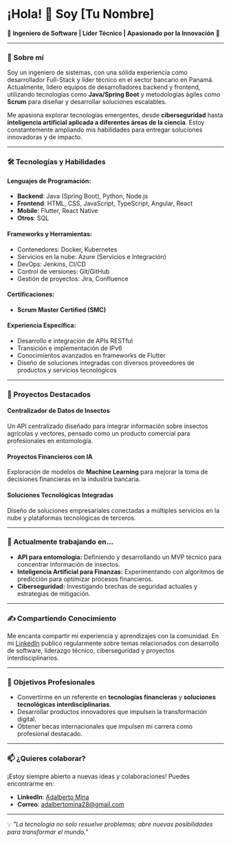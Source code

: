 # ¡Hola! 👋 Soy [Tu Nombre]  

🌟 **Ingeniero de Software | Líder Técnico | Apasionado por la Innovación** 🌟  

---

### 🚀 Sobre mí  
Soy un ingeniero de sistemas, con una sólida experiencia como desarrollador Full-Stack y líder técnico en el sector bancario en Panamá. Actualmente, lidero equipos de desarrolladores backend y frontend, utilizando tecnologías como **Java/Spring Boot** y metodologías ágiles como **Scrum** para diseñar y desarrollar soluciones escalables.  

Me apasiona explorar tecnologías emergentes, desde **ciberseguridad** hasta **inteligencia artificial aplicada a diferentes áreas de la ciencia**. Estoy constantemente ampliando mis habilidades para entregar soluciones innovadoras y de impacto.  

---

### 🛠️ Tecnologías y Habilidades  

#### Lenguajes de Programación:  
- **Backend**: Java (Spring Boot), Python, Node.js  
- **Frontend**: HTML, CSS, JavaScript, TypeScript, Angular, React  
- **Mobile**: Flutter, React Native  
- **Otros**: SQL  

#### Frameworks y Herramientas:  
- Contenedores: Docker, Kubernetes  
- Servicios en la nube: Azure (Servicios e Integración)  
- DevOps: Jenkins, CI/CD  
- Control de versiones: Git/GitHub  
- Gestión de proyectos: Jira, Confluence  

#### Certificaciones:  
- **Scrum Master Certified (SMC)**  

#### Experiencia Específica:  
- Desarrollo e integración de APIs RESTful  
- Transición e implementación de IPv6  
- Conocimientos avanzados en frameworks de Flutter  
- Diseño de soluciones integradas con diversos proveedores de productos y servicios tecnológicos  

---

### 🌟 Proyectos Destacados  

#### Centralizador de Datos de Insectos  
Un API centralizado diseñado para integrar información sobre insectos agrícolas y vectores, pensado como un producto comercial para profesionales en entomología.  

#### Proyectos Financieros con IA  
Exploración de modelos de **Machine Learning** para mejorar la toma de decisiones financieras en la industria bancaria.  

#### Soluciones Tecnológicas Integradas  
Diseño de soluciones empresariales conectadas a múltiples servicios en la nube y plataformas tecnológicas de terceros.  

---

### 🌱 Actualmente trabajando en...  
- **API para entomología:** Definiendo y desarrollando un MVP técnico para concentrar información de insectos.  
- **Inteligencia Artificial para Finanzas:** Experimentando con algoritmos de predicción para optimizar procesos financieros.  
- **Ciberseguridad:** Investigando brechas de seguridad actuales y estrategias de mitigación.  

---

### ✍️ Compartiendo Conocimiento  
Me encanta compartir mi experiencia y aprendizajes con la comunidad. En mi [LinkedIn](https://www.linkedin.com/in/adalberto-mina-conte-a65863117/) publico regularmente sobre temas relacionados con desarrollo de software, liderazgo técnico, ciberseguridad y proyectos interdisciplinarios.  

---

### 🎯 Objetivos Profesionales  
- Convertirme en un referente en **tecnologías financieras** y **soluciones tecnológicas interdisciplinarias**.  
- Desarrollar productos innovadores que impulsen la transformación digital.  
- Obtener becas internacionales que impulsen mi carrera como profesional destacado.  

---

### 📫 ¿Quieres colaborar?  
¡Estoy siempre abierto a nuevas ideas y colaboraciones! Puedes encontrarme en:  
- **LinkedIn**: [Adalberto Mina](https://www.linkedin.com/in/adalberto-mina-conte-a65863117/)  
- **Correo**: adalbertomina28@gmail.com

---

💡 *"La tecnología no solo resuelve problemas; abre nuevas posibilidades para transformar el mundo."*  

